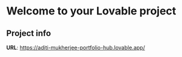 # Welcome to your Lovable project

## Project info

**URL**: https://aditi-mukherjee-portfolio-hub.lovable.app/

